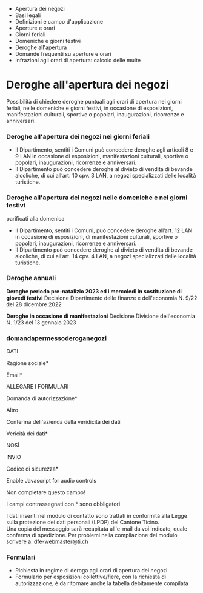  * Apertura dei negozi
  * Basi legali
  * Definizioni e campo d'applicazione
  * Aperture e orari
  * Giorni feriali
  * Domeniche e giorni festivi
  * Deroghe all'apertura
  * Domande frequenti su aperture e orari
  * Infrazioni agli orari di apertura: calcolo delle multe

#  Deroghe all'apertura dei negozi

Possibilità di chiedere deroghe puntuali agli orari di apertura nei giorni
feriali, nelle domeniche e giorni festivi, in occasione di esposizioni,
manifestazioni culturali, sportive o popolari, inaugurazioni, ricorrenze e
anniversari.

### Deroghe all'apertura dei negozi nei giorni feriali

  * Il Dipartimento, sentiti i Comuni può concedere deroghe agli articoli 8 e 9 LAN in occasione di esposizioni, manifestazioni culturali, sportive o popolari, inaugurazioni, ricorrenze e anniversari.
  * Il Dipartimento può concedere deroghe al divieto di vendita di bevande alcoliche, di cui all’art. 10 cpv. 3 LAN, a negozi specializzati delle località turistiche.

### Deroghe all'apertura dei negozi nelle domeniche e nei giorni festivi
parificati alla domenica

  * Il Dipartimento, sentiti i Comuni, può concedere deroghe all’art. 12 LAN in occasione di esposizioni, di manifestazioni culturali, sportive o popolari, inaugurazioni, ricorrenze e anniversari.
  * Il Dipartimento può concedere deroghe al divieto di vendita di bevande alcoliche, di cui all’art. 14 cpv. 4 LAN, a negozi specializzati delle località turistiche.

###

### Deroghe annuali

 **Deroghe periodo pre-natalizio 2023 ed i mercoledì in sostituzione di
giovedî festivi** Decisione Dipartimento delle finanze e dell'economia N. 9/22
del 28 dicembre 2022

 **Deroghe in occasione di manifestazioni** Decisione Divisione dell'economia
N. 1/23 del 13 gennaio 2023

### domandapermessoderoganegozi

DATI

Ragione sociale*

Email*

ALLEGARE I FORMULARI

Domanda di autorizzazione*

Altro

Conferma dell'azienda della veridicità dei dati

Vericità dei dati*

NOSÌ

INVIO

Codice di sicurezza*

  

Enable Javascript for audio controls

  

Non completare questo campo!

I campi contrassegnati con * sono obbligatori.

I dati inseriti nel modulo di contatto sono trattati in conformità alla Legge
sulla protezione dei dati personali (LPDP) del Cantone Ticino.  
Una copia del messaggio sarà recapitata all'e-mail da voi indicato, quale
conferma di spedizione. Per problemi nella compilazione del modulo scrivere a:
dfe-webmaster@ti.ch  

### Formulari

  * Richiesta in regime di deroga agli orari di apertura dei negozi
  * Formulario per esposizioni collettive/fiere, con la richiesta di autorizzazione, è da ritornare anche la tabella debitamente compilata

